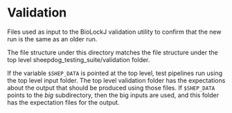 # Validation

Files used as input to the BioLockJ validation utility to confirm that the new run is the same as an older run.

The file structure under this directory matches the file structure under the top level sheepdog_testing_suite/validation folder.

If the variable `$SHEP_DATA` is pointed at the top level, test pipelines run using the top level input folder.  The top level validation folder has the expectations about the output that should be produced using those files.  If `$SHEP_DATA` points to the *big* subdirectory, then the big inputs are used, and this folder has the expectation files for the output.
